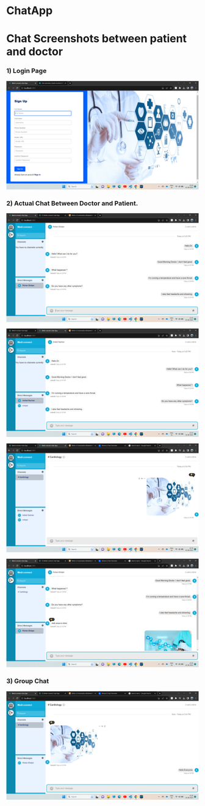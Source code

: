 # ChatApp

# Chat Screenshots between  patient and doctor

### 1) Login Page

![1](https://github.com/RohanDhalpe/ChatApp/blob/main/client/src/assets/Screenshot%20(55).png)

### 2) Actual Chat Between Doctor and Patient.

![2](https://github.com/RohanDhalpe/ChatApp/blob/main/client/src/assets/Screenshot%20(57).png)

![3](https://github.com/RohanDhalpe/ChatApp/blob/main/client/src/assets/Screenshot%20(58).png)

![4](https://github.com/RohanDhalpe/ChatApp/blob/main/client/src/assets/Screenshot%20(59).png)

![5](https://github.com/RohanDhalpe/ChatApp/blob/main/client/src/assets/Screenshot%20(60).png)
### 3) Group Chat

![6](https://github.com/RohanDhalpe/ChatApp/blob/main/client/src/assets/Screenshot%20(72).png)

